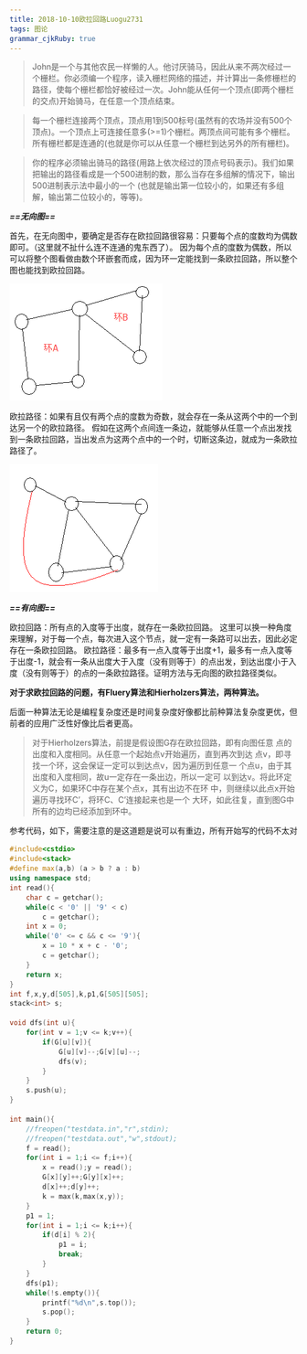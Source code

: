 ```yaml
---
title: 2018-10-10欧拉回路Luogu2731
tags: 图论
grammar_cjkRuby: true
---
```



>John是一个与其他农民一样懒的人。他讨厌骑马，因此从来不两次经过一个栅栏。你必须编一个程序，读入栅栏网络的描述，并计算出一条修栅栏的路径，使每个栅栏都恰好被经过一次。John能从任何一个顶点(即两个栅栏的交点)开始骑马，在任意一个顶点结束。

>每一个栅栏连接两个顶点，顶点用1到500标号(虽然有的农场并没有500个顶点)。一个顶点上可连接任意多(>=1)个栅栏。两顶点间可能有多个栅栏。所有栅栏都是连通的(也就是你可以从任意一个栅栏到达另外的所有栅栏)。

>你的程序必须输出骑马的路径(用路上依次经过的顶点号码表示)。我们如果把输出的路径看成是一个500进制的数，那么当存在多组解的情况下，输出500进制表示法中最小的一个 (也就是输出第一位较小的，如果还有多组解，输出第二位较小的，等等)。

***==无向图==***

首先，在无向图中，要确定是否存在欧拉回路很容易：只要每个点的度数均为偶数即可。（这里就不扯什么连不连通的鬼东西了）。 
因为每个点的度数为偶数，所以可以将整个图看做由数个环嵌套而成，因为环一定能找到一条欧拉回路，所以整个图也能找到欧拉回路。 

 ![](./images/1539155528244.png)
 
欧拉路径：如果有且仅有两个点的度数为奇数，就会存在一条从这两个中的一个到达另一个的欧拉路径。 
假如在这两个点间连一条边，就能够从任意一个点出发找到一条欧拉回路，当出发点为这两个点中的一个时，切断这条边，就成为一条欧拉路径了。 

![](./images/1539155556573.png)


***==有向图==***

欧拉回路：所有点的入度等于出度，就存在一条欧拉回路。 
这里可以换一种角度来理解，对于每一个点，每次进入这个节点，就一定有一条路可以出去，因此必定存在一条欧拉回路。 
欧拉路径：最多有一点入度等于出度+1，最多有一点入度等于出度-1，就会有一条从出度大于入度（没有则等于）的点出发，到达出度小于入度（没有则等于）的点的一条欧拉路径。证明方法与无向图的欧拉路径类似。

**对于求欧拉回路的问题，有Fluery算法和Hierholzers算法，两种算法。**

后面一种算法无论是编程复杂度还是时间复杂度好像都比前种算法复杂度更优，但前者的应用广泛性好像比后者更高。

>对于Hierholzers算法，前提是假设图G存在欧拉回路，即有向图任意 点的出度和入度相同。从任意一个起始点v开始遍历，直到再次到达 点v，即寻找一个环，这会保证一定可以到达点v，因为遍历到任意一 个点u，由于其出度和入度相同，故u一定存在一条出边，所以一定可 以到达v。将此环定义为C，如果环C中存在某个点x，其有出边不在环 中，则继续以此点x开始遍历寻找环C’，将环C、C’连接起来也是一个 大环，如此往复，直到图G中所有的边均已经添加到环中。


参考代码，如下，需要注意的是这道题是说可以有重边，所有开始写的代码不太对

~~~cpp
#include<cstdio>
#include<stack>
#define max(a,b) (a > b ? a : b)
using namespace std;
int read(){
	char c = getchar();
	while(c < '0' || '9' < c)
		c = getchar();
	int x = 0;
	while('0' <= c && c <= '9'){
		x = 10 * x + c - '0';
		c = getchar();
	}
	return x;
}
int f,x,y,d[505],k,p1,G[505][505];
stack<int> s;

void dfs(int u){
	for(int v = 1;v <= k;v++){
		if(G[u][v]){
			G[u][v]--;G[v][u]--;
			dfs(v);
		}
	}
	s.push(u);
}

int main(){
	//freopen("testdata.in","r",stdin);
	//freopen("testdata.out","w",stdout);
	f = read();
	for(int i = 1;i <= f;i++){
		x = read();y = read();
		G[x][y]++;G[y][x]++;
		d[x]++;d[y]++;
		k = max(k,max(x,y));
	}
	p1 = 1;
	for(int i = 1;i <= k;i++){
		if(d[i] % 2){
			p1 = i;
			break; 
		}
	}
	dfs(p1);
	while(!s.empty()){
		printf("%d\n",s.top());
		s.pop();
	}
	return 0;
} 
~~~